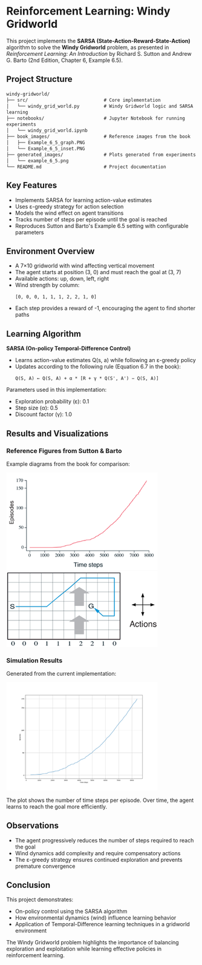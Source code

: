 # Reinforcement Learning: Windy Gridworld

This project implements the **SARSA (State-Action-Reward-State-Action)** algorithm to solve the **Windy Gridworld** problem, as presented in *Reinforcement Learning: An Introduction* by Richard S. Sutton and Andrew G. Barto (2nd Edition, Chapter 6, Example 6.5).

## Project Structure

```text
windy-gridworld/
├── src/                            # Core implementation
│   └── windy_grid_world.py         # Windy Gridworld logic and SARSA learning
├── notebooks/                      # Jupyter Notebook for running experiments
│   └── windy_grid_world.ipynb
├── book_images/                    # Reference images from the book
│   ├── Example_6_5_graph.PNG
│   └── Example_6_5_inset.PNG
├── generated_images/               # Plots generated from experiments
│   └── example_6_5.png
└── README.md                       # Project documentation
```

## Key Features

- Implements SARSA for learning action-value estimates
- Uses ε-greedy strategy for action selection
- Models the wind effect on agent transitions
- Tracks number of steps per episode until the goal is reached
- Reproduces Sutton and Barto's Example 6.5 setting with configurable parameters

## Environment Overview

- A 7×10 gridworld with wind affecting vertical movement
- The agent starts at position (3, 0) and must reach the goal at (3, 7)
- Available actions: up, down, left, right
- Wind strength by column:
  ```text
  [0, 0, 0, 1, 1, 1, 2, 2, 1, 0]
  ```
- Each step provides a reward of -1, encouraging the agent to find shorter paths

## Learning Algorithm

**SARSA (On-policy Temporal-Difference Control)**

- Learns action-value estimates Q(s, a) while following an ε-greedy policy
- Updates according to the following rule (Equation 6.7 in the book):
  ```text
  Q(S, A) ← Q(S, A) + α * [R + γ * Q(S', A') − Q(S, A)]
  ```

Parameters used in this implementation:
- Exploration probability (ε): 0.1
- Step size (α): 0.5
- Discount factor (γ): 1.0

## Results and Visualizations

### Reference Figures from Sutton & Barto

Example diagrams from the book for comparison:

<img src="book_images/Example_6_5_graph.PNG" alt="Example 6.5 Graph" width="400"/>

<img src="book_images/Example_6_5_inset.PNG" alt="Example 6.5 Inset" width="400"/>

### Simulation Results

Generated from the current implementation:

<img src="generated_images/example_6_5.png" alt="SARSA Episode Steps" width="400"/>

The plot shows the number of time steps per episode. Over time, the agent learns to reach the goal more efficiently.

## Observations

- The agent progressively reduces the number of steps required to reach the goal
- Wind dynamics add complexity and require compensatory actions
- The ε-greedy strategy ensures continued exploration and prevents premature convergence

## Conclusion

This project demonstrates:

- On-policy control using the SARSA algorithm
- How environmental dynamics (wind) influence learning behavior
- Application of Temporal-Difference learning techniques in a gridworld environment

The Windy Gridworld problem highlights the importance of balancing exploration and exploitation while learning effective policies in reinforcement learning.